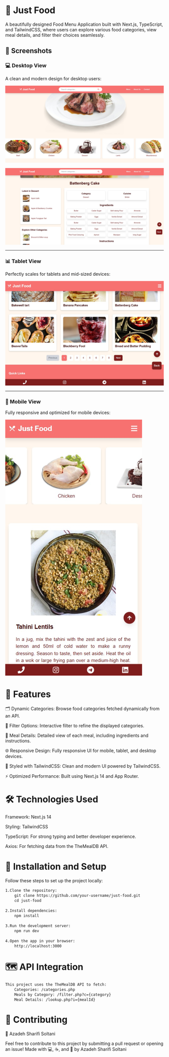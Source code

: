 # 🍔 Just Food
A beautifully designed Food Menu Application built with Next.js, TypeScript, and TailwindCSS, where users can explore various food categories, view meal details, and filter their choices seamlessly.
## 📸 Screenshots

### 💻 Desktop View
A clean and modern design for desktop users:

![Desktop View](https://github.com/frau-azadeh/just-food/blob/master/desk.png)

![Menu View](https://github.com/frau-azadeh/just-food/blob/master/desk-article.png)

---

### 📊 Tablet View
Perfectly scales for tablets and mid-sized devices:

![Tablet View](https://github.com/frau-azadeh/just-food/blob/master/tablet.png)

---

### 📱 Mobile View
Fully responsive and optimized for mobile devices:

![Mobile View](https://github.com/frau-azadeh/just-food/blob/master/mobile.png)


# 🚀 Features

🗂️ Dynamic Categories: Browse food categories fetched dynamically from an API.

🥗 Filter Options: Interactive filter to refine the displayed categories.

📜 Meal Details: Detailed view of each meal, including ingredients and instructions.

🌐 Responsive Design: Fully responsive UI for mobile, tablet, and desktop devices.

🎨 Styled with TailwindCSS: Clean and modern UI powered by TailwindCSS.

⚡ Optimized Performance: Built using Next.js 14 and App Router.

# 🛠️ Technologies Used

Framework: Next.js 14

Styling: TailwindCSS

TypeScript: For strong typing and better developer experience.

Axios: For fetching data from the TheMealDB API.

# 🔧 Installation and Setup
Follow these steps to set up the project locally:

    1.Clone the repository:
        git clone https://github.com/your-username/just-food.git
        cd just-food

    2.Install dependencies:
        npm install

    3.Run the development server:
        npm run dev

    4.Open the app in your browser:
        http://localhost:3000
    

# 🗺️ API Integration
    This project uses the TheMealDB API to fetch:
        Categories: /categories.php
        Meals by Category: /filter.php?c={category}
        Meal Details: /lookup.php?i={mealId}

# 🤝 Contributing
🌻 Azadeh Sharifi Soltani

Feel free to contribute to this project by submitting a pull request or opening an issue!
Made with 💻, ☕, and 🌻 by Azadeh Sharifi Soltani

